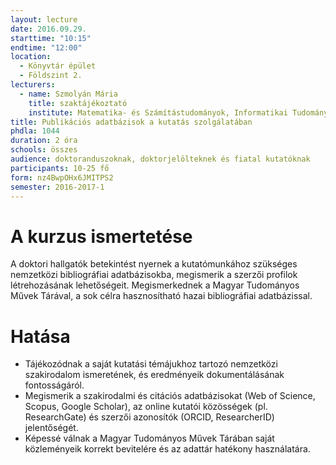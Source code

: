 ```yaml
---
layout: lecture
date: 2016.09.29.
starttime: "10:15"
endtime: "12:00"
location:
  - Könyvtár épület
  - Földszint 2.
lecturers:
  - name: Szmolyán Mária
    title: szaktájékoztató
    institute: Matematika- és Számítástudományok, Informatikai Tudományok és Villamosmérnöki Tudományok
title: Publikációs adatbázisok a kutatás szolgálatában
phdla: 1044
duration: 2 óra
schools: összes
audience: doktoranduszoknak, doktorjelölteknek és fiatal kutatóknak
participants: 10-25 fő
form: nz4BwpOHx6JMITPS2
semester: 2016-2017-1
---
```


# A kurzus ismertetése

A doktori hallgatók betekintést nyernek a kutatómunkához szükséges nemzetközi bibliográfiai adatbázisokba, megismerik a szerzői profilok létrehozásának lehetőségeit. Megismerkednek a Magyar Tudományos Művek Tárával, a sok célra hasznosítható hazai bibliográfiai adatbázissal.

# Hatása

* Tájékozódnak a saját kutatási témájukhoz tartozó nemzetközi szakirodalom ismeretének, és eredményeik dokumentálásának fontosságáról.
* Megismerik a szakirodalmi és citációs adatbázisokat (Web of Science, Scopus, Google Scholar), az online kutatói közösségek (pl. ResearchGate) és szerzői azonosítók (ORCID, ResearcherID) jelentőségét.
* Képessé válnak a Magyar Tudományos Művek Tárában saját közleményeik korrekt bevitelére és az adattár hatékony használatára.

